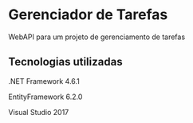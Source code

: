 # Gerenciador de Tarefas
WebAPI para um projeto de gerenciamento de tarefas

## Tecnologias utilizadas
.NET Framework 4.6.1

EntityFramework 6.2.0

Visual Studio 2017